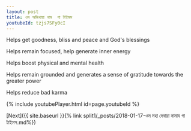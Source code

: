 ```yaml
---
layout: post
title: ওম অজিথায়া নাম  গা টাইমস
youtubeId: tzjs7SFy0cI
---
```

 
 
Helps get goodness, bliss and peace and God's blessings
 
Helps remain focused, help generate inner energy 
 
Helps boost physical and mental health 
 
Helps remain grounded and generates a sense of gratitude towards the greater power 
 
Helps reduce bad karma
 
 
 
 


{% include youtubePlayer.html id=page.youtubeId %}
 
[Next]({{ site.baseurl }}{% link  split1/_posts/2018-01-17-ওম মহা দেবায়া নামায গা টাইমস.md%})
 
